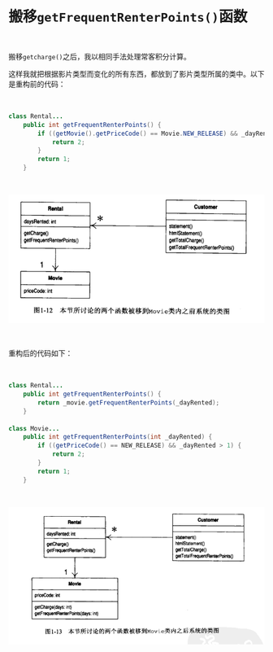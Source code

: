 # 搬移`getFrequentRenterPoints()`函数



<br>

搬移`getcharge()`之后，我以相同手法处理常客积分计算。

这样我就把根据影片类型而变化的所有东西，都放到了影片类型所属的类中。以下是重构前的代码：

<br>

```java
class Rental...
    public int getFrequentRenterPoints() {
        if ((getMovie().getPriceCode() == Movie.NEW_RELEASE) && _dayRented > 1) {
            return 2;
        }
        return 1;
    }
```

<br>

![image-20210807191528576](https://raw.githubusercontent.com/huxiaoning/img/master/image-20210807191528576.png)

<br>

重构后的代码如下：

<br>

```java
class Rental...
    public int getFrequentRenterPoints() {
        return _movie.getFrequentRenterPoints(_dayRented);
    }

class Movie...
    public int getFrequentRenterPoints(int _dayRented) {
        if ((getPriceCode() == NEW_RELEASE) && _dayRented > 1) {
            return 2;
        }
        return 1;
    }
```

<br>

![image-20210807191903610](https://raw.githubusercontent.com/huxiaoning/img/master/image-20210807191903610.png)

